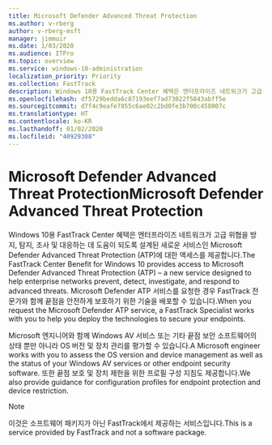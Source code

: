 ```yaml
---
title: Microsoft Defender Advanced Threat Protection
ms.author: v-rberg
author: v-rberg-msft
manager: jimmuir
ms.date: 1/03/2020
ms.audience: ITPro
ms.topic: overview
ms.service: windows-10-administration
localization_priority: Priority
ms.collection: FastTrack
description: Windows 10용 FastTrack Center 혜택은 엔터프라이즈 네트워크가 고급 위협을 방지, 탐지, 조사 및 대응하는 데 도움이 되도록 설계된 새로운 서비스인 Microsoft Defender Advanced Threat Protection (ATP)에 대한 액세스를 제공합니다.
ms.openlocfilehash: df5729bedda6c87193eef7ad73022f5843abff5e
ms.sourcegitcommit: d7f4c9eafe7855c6ae02c2bd0fe3b700c458007c
ms.translationtype: HT
ms.contentlocale: ko-KR
ms.lasthandoff: 01/02/2020
ms.locfileid: "40929308"
---
```

# <a name="microsoft-defender-advanced-threat-protection"></a><span data-ttu-id="5e1f8-103">Microsoft Defender Advanced Threat Protection</span><span class="sxs-lookup"><span data-stu-id="5e1f8-103">Microsoft Defender Advanced Threat Protection</span></span>

<span data-ttu-id="5e1f8-104">Windows 10용 FastTrack Center 혜택은 엔터프라이즈 네트워크가 고급 위협을 방지, 탐지, 조사 및 대응하는 데 도움이 되도록 설계된 새로운 서비스인 Microsoft Defender Advanced Threat Protection (ATP)에 대한 액세스를 제공합니다.</span><span class="sxs-lookup"><span data-stu-id="5e1f8-104">The FastTrack Center Benefit for Windows 10 provides access to Microsoft Defender Advanced Threat Protection (ATP) – a new service designed to help enterprise networks prevent, detect, investigate, and respond to advanced threats.</span></span> <span data-ttu-id="5e1f8-105">Microsoft Defender ATP 서비스를 요청한 경우 FastTrack 전문가와 함께 끝점을 안전하게 보호하기 위한 기술을 배포할 수 있습니다.</span><span class="sxs-lookup"><span data-stu-id="5e1f8-105">When you request the Microsoft Defender ATP service, a FastTrack Specialist works with you to help you deploy the technologies to secure your endpoints.</span></span>

<span data-ttu-id="5e1f8-106">Microsoft 엔지니어와 함께 Windows AV 서비스 또는 기타 끝점 보안 소프트웨어의 상태 뿐만 아니라 OS 버전 및 장치 관리를 평가할 수 있습니다.</span><span class="sxs-lookup"><span data-stu-id="5e1f8-106">A Microsoft engineer works with you to assess the OS version and device management as well as the status of your Windows AV services or other endpoint security software.</span></span> <span data-ttu-id="5e1f8-107">또한 끝점 보호 및 장치 제한을 위한 프로필 구성 지침도 제공합니다.</span><span class="sxs-lookup"><span data-stu-id="5e1f8-107">We also provide guidance for configuration profiles for endpoint protection and device restriction.</span></span>  

> [!NOTE]
> <span data-ttu-id="5e1f8-108">이것은 소프트웨어 패키지가 아닌 FastTrack에서 제공하는 서비스입니다.</span><span class="sxs-lookup"><span data-stu-id="5e1f8-108">This is a service provided by FastTrack and not a software package.</span></span> 